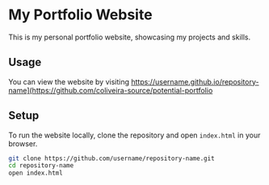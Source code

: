 # My Portfolio Website

This is my personal portfolio website, showcasing my projects and skills.

## Usage

You can view the website by visiting https://username.github.io/repository-name](https://github.com/coliveira-source/potential-portfolio

## Setup

To run the website locally, clone the repository and open `index.html` in your browser.

```sh
git clone https://github.com/username/repository-name.git
cd repository-name
open index.html
